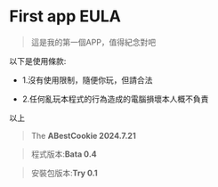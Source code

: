 # First app EULA

> 這是我的第一個APP，值得紀念對吧

以下是使用條款:

* 1.沒有使用限制，隨便你玩，但請合法

* 2.任何亂玩本程式的行為造成的電腦損壞本人概不負責

以上 

> The **ABestCookie 2024.7.21**

> 程式版本:**Bata 0.4**

> 安裝包版本:**Try 0.1**
